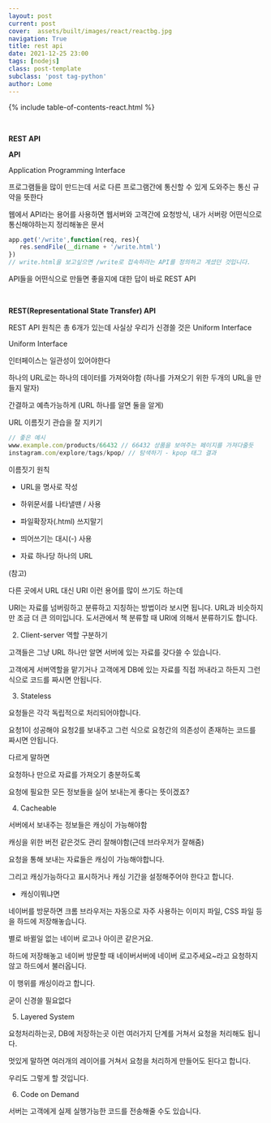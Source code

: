 ```yaml
---
layout: post
current: post
cover:  assets/built/images/react/reactbg.jpg
navigation: True
title: rest api
date: 2021-12-25 23:00
tags: [nodejs]
class: post-template
subclass: 'post tag-python'
author: Lome
---
```


<span></span>

{% include table-of-contents-react.html %}

<br>

<strong class="subtitle_fontAwesome">REST API</strong>

<strong class="subtitle2_fontAwesome">API</strong>

Application Programming Interface

프로그램들을 많이 만드는데 서로 다른 프로그램간에 통신할 수 있게 도와주는 통신 규약을 뜻한다

웹에서 API라는 용어를 사용하면 웹서버와 고객간에 요청방식, 내가 서버랑 어떤식으로 통신해야하는지 정리해놓은 문서

~~~javascript
app.get('/write',function(req, res){
   res.sendFile(__dirname + '/write.html')
})
// write.html을 보고싶으면 /write로 접속하라는 API를 정의하고 계셨던 것입니다. 
~~~

API들을 어떤식으로 만들면 좋을지에 대한 답이 바로 REST API

<br>

<strong class="subtitle2_fontAwesome">REST(Representational State Transfer) API</strong>

REST API 원칙은 총 6개가 있는데 사실상 우리가 신경쓸 것은 Uniform Interface

<i class="fa fa-star"></i> Uniform Interface

인터페이스는 일관성이 있어야한다

하나의 URL로는 하나의 데이터를 가져와야함 (하나를 가져오기 위한 두개의 URL을 만들지 말자)

간결하고 예측가능하게 (URL 하나를 알면 둘을 알게)

URL 이름짓기 관습을 잘 지키기

~~~javascript
// 좋은 예시
www.example.com/products/66432 // 66432 상품을 보여주는 페이지를 가져다줄듯
instagram.com/explore/tags/kpop/ // 탐색하기 - kpop 태그 결과
~~~

이름짓기 원칙

- URL을 명사로 작성

- 하위문서를 나타낼땐 / 사용

- 파일확장자(.html) 쓰지말기

- 띄어쓰기는 대시(-) 사용

- 자료 하나당 하나의 URL


(참고)

다른 곳에서 URL 대신 URI 이런 용어를 많이 쓰기도 하는데 

URI는 자료를 넘버링하고 분류하고 지칭하는 방법이라 보시면 됩니다. URL과 비슷하지만 조금 더 큰 의미입니다. 도서관에서 책 분류할 때 URI에 의해서 분류하기도 합니다. 

2. Client-server 역할 구분하기

고객들은 그냥 URL 하나만 알면 서버에 있는 자료를 갖다쓸 수 있습니다. 

고객에게 서버역할을 맡기거나 고객에게 DB에 있는 자료를 직접 꺼내라고 하든지 그런 식으로 코드를 짜시면 안됩니다. 

 

3. Stateless

요청들은 각각 독립적으로 처리되어야합니다. 

요청1이 성공해야 요청2를 보내주고 그런 식으로 요청간의 의존성이 존재하는 코드를 짜시면 안됩니다. 

다르게 말하면

요청하나 만으로 자료를 가져오기 충분하도록 

요청에 필요한 모든 정보들을 실어 보내는게 좋다는 뜻이겠죠? 

 

4. Cacheable

서버에서 보내주는 정보들은 캐싱이 가능해야함

캐싱을 위한 버전 같은것도 관리 잘해야함(근데 브라우저가 잘해줌)

요청을 통해 보내는 자료들은 캐싱이 가능해야합니다.

그리고 캐싱가능하다고 표시하거나 캐싱 기간을 설정해주어야 한다고 합니다.

 

* 캐싱이뭐냐면

네이버를 방문하면 크롬 브라우저는 자동으로 자주 사용하는 이미지 파일, CSS 파일 등을 하드에 저장해놓습니다. 

별로 바뀔일 없는 네이버 로고나 아이콘 같은거요.

하드에 저장해놓고 네이버 방문할 때 네이버서버에 네이버 로고주세요~라고 요청하지 않고 하드에서 불러옵니다.

이 행위를 캐싱이라고 합니다. 

굳이 신경쓸 필요없다

5. Layered System

요청처리하는곳, DB에 저장하는곳 이런 여러가지 단계를 거쳐서 요청을 처리해도 됩니다.

멋있게 말하면 여러개의 레이어를 거쳐서 요청을 처리하게 만들어도 된다고 합니다.

우리도 그렇게 할 것입니다.

 

6. Code on Demand

서버는 고객에게 실제 실행가능한 코드를 전송해줄 수도 있습니다. 